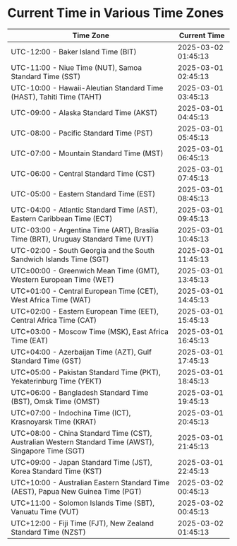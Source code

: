 # Current Time in Various Time Zones

| Time Zone | Current Time |
|-----------|--------------|
| UTC-12:00 - Baker Island Time (BIT) | 2025-03-02 01:45:13 |
| UTC-11:00 - Niue Time (NUT), Samoa Standard Time (SST) | 2025-03-01 02:45:13 |
| UTC-10:00 - Hawaii-Aleutian Standard Time (HAST), Tahiti Time (TAHT) | 2025-03-01 03:45:13 |
| UTC-09:00 - Alaska Standard Time (AKST) | 2025-03-01 04:45:13 |
| UTC-08:00 - Pacific Standard Time (PST) | 2025-03-01 05:45:13 |
| UTC-07:00 - Mountain Standard Time (MST) | 2025-03-01 06:45:13 |
| UTC-06:00 - Central Standard Time (CST) | 2025-03-01 07:45:13 |
| UTC-05:00 - Eastern Standard Time (EST) | 2025-03-01 08:45:13 |
| UTC-04:00 - Atlantic Standard Time (AST), Eastern Caribbean Time (ECT) | 2025-03-01 09:45:13 |
| UTC-03:00 - Argentina Time (ART), Brasília Time (BRT), Uruguay Standard Time (UYT) | 2025-03-01 10:45:13 |
| UTC-02:00 - South Georgia and the South Sandwich Islands Time (SGT) | 2025-03-01 11:45:13 |
| UTC±00:00 - Greenwich Mean Time (GMT), Western European Time (WET) | 2025-03-01 13:45:13 |
| UTC+01:00 - Central European Time (CET), West Africa Time (WAT) | 2025-03-01 14:45:13 |
| UTC+02:00 - Eastern European Time (EET), Central Africa Time (CAT) | 2025-03-01 15:45:13 |
| UTC+03:00 - Moscow Time (MSK), East Africa Time (EAT) | 2025-03-01 16:45:13 |
| UTC+04:00 - Azerbaijan Time (AZT), Gulf Standard Time (GST) | 2025-03-01 17:45:13 |
| UTC+05:00 - Pakistan Standard Time (PKT), Yekaterinburg Time (YEKT) | 2025-03-01 18:45:13 |
| UTC+06:00 - Bangladesh Standard Time (BST), Omsk Time (OMST) | 2025-03-01 19:45:13 |
| UTC+07:00 - Indochina Time (ICT), Krasnoyarsk Time (KRAT) | 2025-03-01 20:45:13 |
| UTC+08:00 - China Standard Time (CST), Australian Western Standard Time (AWST), Singapore Time (SGT) | 2025-03-01 21:45:13 |
| UTC+09:00 - Japan Standard Time (JST), Korea Standard Time (KST) | 2025-03-01 22:45:13 |
| UTC+10:00 - Australian Eastern Standard Time (AEST), Papua New Guinea Time (PGT) | 2025-03-02 00:45:13 |
| UTC+11:00 - Solomon Islands Time (SBT), Vanuatu Time (VUT) | 2025-03-02 00:45:13 |
| UTC+12:00 - Fiji Time (FJT), New Zealand Standard Time (NZST) | 2025-03-02 01:45:13 |
